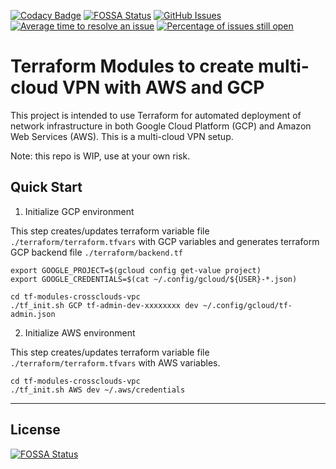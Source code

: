 [![Codacy Badge](https://api.codacy.com/project/badge/Grade/176573f425d147eabd9694b3674e1c05)](https://app.codacy.com/app/oleggorj/tf-modules-crossclouds-vpc?utm_source=github.com&utm_medium=referral&utm_content=OlegGorj/tf-modules-crossclouds-vpc&utm_campaign=badger)
[![FOSSA Status](https://app.fossa.io/api/projects/git%2Bgithub.com%2FOlegGorj%2Ftf-modules-crossclouds-vpc.svg?type=shield)](https://app.fossa.io/projects/git%2Bgithub.com%2FOlegGorj%2Ftf-modules-crossclouds-vpc?ref=badge_shield)
[![GitHub Issues](https://img.shields.io/github/issues/OlegGorJ/tf-modules-crossclouds-vpc.svg)](https://github.com/OlegGorJ/tf-modules-crossclouds-vpc/issues)
[![Average time to resolve an issue](http://isitmaintained.com/badge/resolution/OlegGorJ/tf-modules-crossclouds-vpc.svg)](http://isitmaintained.com/project/OlegGorJ/tf-modules-crossclouds-vpc "Average time to resolve an issue")
[![Percentage of issues still open](http://isitmaintained.com/badge/open/OlegGorJ/tf-modules-crossclouds-vpc.svg)](http://isitmaintained.com/project/OlegGorJ/tf-modules-crossclouds-vpc "Percentage of issues still open")

# Terraform Modules to create multi-cloud VPN with AWS and GCP

This project is intended to use Terraform for automated deployment of network infrastructure in both Google Cloud Platform (GCP) and Amazon Web Services (AWS). This is a multi-cloud VPN setup.

Note: this repo is WIP, use at your own risk.


## Quick Start

1. Initialize GCP environment

This step creates/updates terraform variable file `./terraform/terraform.tfvars` with GCP variables and generates terraform GCP backend file `./terraform/backend.tf`

```
export GOOGLE_PROJECT=$(gcloud config get-value project)
export GOOGLE_CREDENTIALS=$(cat ~/.config/gcloud/${USER}-*.json)
```

```
cd tf-modules-crossclouds-vpc
./tf_init.sh GCP tf-admin-dev-xxxxxxxx dev ~/.config/gcloud/tf-admin.json

```

2. Initialize AWS environment

This step creates/updates terraform variable file `./terraform/terraform.tfvars` with AWS variables.

```
cd tf-modules-crossclouds-vpc
./tf_init.sh AWS dev ~/.aws/credentials

```



---

## License
[![FOSSA Status](https://app.fossa.io/api/projects/git%2Bgithub.com%2FOlegGorj%2Ftf-modules-crossclouds-vpc.svg?type=large)](https://app.fossa.io/projects/git%2Bgithub.com%2FOlegGorj%2Ftf-modules-crossclouds-vpc?ref=badge_large)
